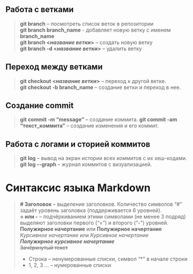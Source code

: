 ## Работа с ветками  
> **git branch** – посмотреть список веток в репозитории  
> **git branch branch_name** - добавляет новую ветку с именем **branch_name**  
> **git branch <_название ветки_>** – создать новую ветку  
> **git branch -d <_название ветки_>** – удалить ветку
## Переход между ветками
> **git checkout <_название ветки_>** – переход к другой ветке.  
> **git checkout -b branch_name**  –  создание ветки и переход  в нее. 
## Создание commit  
> **git commit -m “message”** – создание коммита.
> **git commit -am “текст_коммита”**  –  создание изменения и его коммит.
## Работа с логами и сторией коммитов
> **git log** – вывод на экран истории всех коммитов с их хеш-кодами.  
> **git log --graph**  – журнал коммитов с визуализацией.
 # Синтаксис языка Markdown

> **# Заголовок** – выделение заголовков. Количество символов “#” задаёт уровень заголовка  (поддерживается 6 уровней).  
> **= или -** – подчёркиванием этими символами (не менее 3 подряд) выделяют заголовки  первого (“=”) и второго (“-”) уровней.  
> **Полужирное начертание** или __Полужирное начертание__  
> *Курсивное начертание* или _Курсивное начертание_  
> ***Полужирное курсивное начертание***  
> ~~Зачёркнутый текст~~
> * Строка – ненумерованные списки, символ “*” в начале строки  
> * 1, 2, 3 … – нумерованные списки

